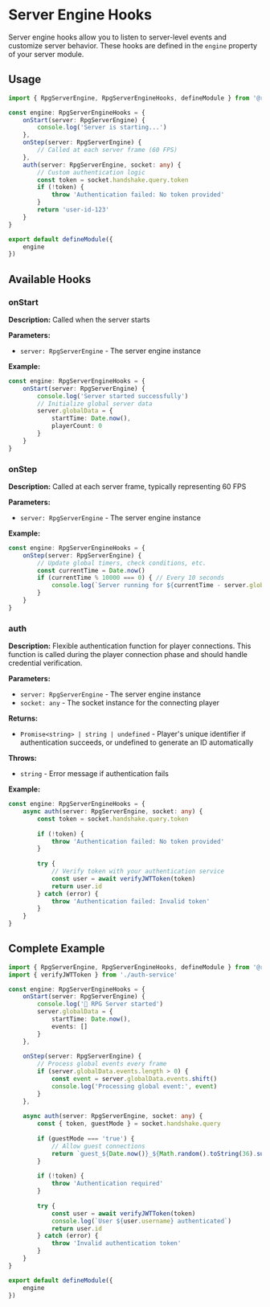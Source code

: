 # Server Engine Hooks

Server engine hooks allow you to listen to server-level events and customize server behavior. These hooks are defined in the `engine` property of your server module.

## Usage

```ts
import { RpgServerEngine, RpgServerEngineHooks, defineModule } from '@rpgjs/server'

const engine: RpgServerEngineHooks = {
    onStart(server: RpgServerEngine) {
        console.log('Server is starting...')
    },
    onStep(server: RpgServerEngine) {
        // Called at each server frame (60 FPS)
    },
    auth(server: RpgServerEngine, socket: any) {
        // Custom authentication logic
        const token = socket.handshake.query.token
        if (!token) {
            throw 'Authentication failed: No token provided'
        }
        return 'user-id-123'
    }
}

export default defineModule({
    engine
})
```

## Available Hooks

### onStart

**Description:** Called when the server starts

**Parameters:**
- `server: RpgServerEngine` - The server engine instance

**Example:**
```ts
const engine: RpgServerEngineHooks = {
    onStart(server: RpgServerEngine) {
        console.log('Server started successfully')
        // Initialize global server data
        server.globalData = {
            startTime: Date.now(),
            playerCount: 0
        }
    }
}
```

### onStep

**Description:** Called at each server frame, typically representing 60 FPS

**Parameters:**
- `server: RpgServerEngine` - The server engine instance

**Example:**
```ts
const engine: RpgServerEngineHooks = {
    onStep(server: RpgServerEngine) {
        // Update global timers, check conditions, etc.
        const currentTime = Date.now()
        if (currentTime % 10000 === 0) { // Every 10 seconds
            console.log(`Server running for ${currentTime - server.globalData.startTime}ms`)
        }
    }
}
```

### auth

**Description:** Flexible authentication function for player connections. This function is called during the player connection phase and should handle credential verification.

**Parameters:**
- `server: RpgServerEngine` - The server engine instance
- `socket: any` - The socket instance for the connecting player

**Returns:**
- `Promise<string> | string | undefined` - Player's unique identifier if authentication succeeds, or undefined to generate an ID automatically

**Throws:**
- `string` - Error message if authentication fails

**Example:**
```ts
const engine: RpgServerEngineHooks = {
    async auth(server: RpgServerEngine, socket: any) {
        const token = socket.handshake.query.token
        
        if (!token) {
            throw 'Authentication failed: No token provided'
        }
        
        try {
            // Verify token with your authentication service
            const user = await verifyJWTToken(token)
            return user.id
        } catch (error) {
            throw 'Authentication failed: Invalid token'
        }
    }
}
```

## Complete Example

```ts
import { RpgServerEngine, RpgServerEngineHooks, defineModule } from '@rpgjs/server'
import { verifyJWTToken } from './auth-service'

const engine: RpgServerEngineHooks = {
    onStart(server: RpgServerEngine) {
        console.log('🚀 RPG Server started')
        server.globalData = {
            startTime: Date.now(),
            events: []
        }
    },
    
    onStep(server: RpgServerEngine) {
        // Process global events every frame
        if (server.globalData.events.length > 0) {
            const event = server.globalData.events.shift()
            console.log('Processing global event:', event)
        }
    },
    
    async auth(server: RpgServerEngine, socket: any) {
        const { token, guestMode } = socket.handshake.query
        
        if (guestMode === 'true') {
            // Allow guest connections
            return `guest_${Date.now()}_${Math.random().toString(36).substr(2, 9)}`
        }
        
        if (!token) {
            throw 'Authentication required'
        }
        
        try {
            const user = await verifyJWTToken(token)
            console.log(`User ${user.username} authenticated`)
            return user.id
        } catch (error) {
            throw 'Invalid authentication token'
        }
    }
}

export default defineModule({
    engine
})
``` 